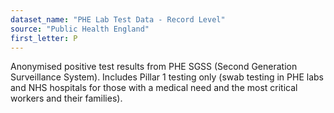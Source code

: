 ```yaml
---
dataset_name: "PHE Lab Test Data - Record Level"
source: "Public Health England"
first_letter: P
---
```

Anonymised positive test results from PHE SGSS (Second Generation Surveillance System). Includes Pillar 1 testing only (swab testing in PHE labs and NHS hospitals for those with a medical need and the most critical workers and their families).